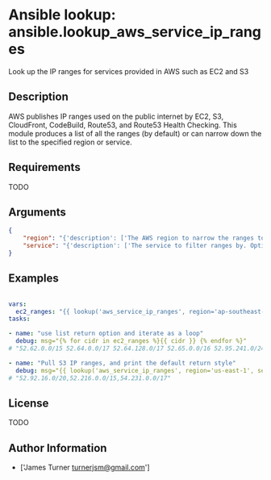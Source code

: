 # Ansible lookup: ansible.lookup_aws_service_ip_ranges


Look up the IP ranges for services provided in AWS such as EC2 and S3

## Description

AWS publishes IP ranges used on the public internet by EC2, S3, CloudFront, CodeBuild, Route53, and Route53 Health Checking.
This module produces a list of all the ranges (by default) or can narrow down the list to the specified region or service.

## Requirements

TODO

## Arguments

``` json
{
    "region": "{'description': ['The AWS region to narrow the ranges to. Examples: us-east-1, eu-west-2, ap-southeast-1']}",
    "service": "{'description': ['The service to filter ranges by. Options: EC2, S3, CLOUDFRONT, CODEbUILD, ROUTE53, ROUTE53_HEALTHCHECKS']}",
}
```

## Examples


``` yaml

vars:
  ec2_ranges: "{{ lookup('aws_service_ip_ranges', region='ap-southeast-2', service='EC2', wantlist=True) }}"
tasks:

- name: "use list return option and iterate as a loop"
  debug: msg="{% for cidr in ec2_ranges %}{{ cidr }} {% endfor %}"
# "52.62.0.0/15 52.64.0.0/17 52.64.128.0/17 52.65.0.0/16 52.95.241.0/24 52.95.255.16/28 54.66.0.0/16 "

- name: "Pull S3 IP ranges, and print the default return style"
  debug: msg="{{ lookup('aws_service_ip_ranges', region='us-east-1', service='S3') }}"
# "52.92.16.0/20,52.216.0.0/15,54.231.0.0/17"

```

## License

TODO

## Author Information
  - ['James Turner <turnerjsm@gmail.com>']
